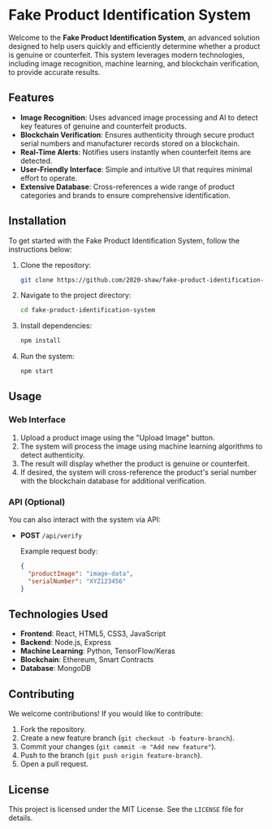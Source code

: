 # Fake Product Identification System

Welcome to the **Fake Product Identification System**, an advanced solution designed to help users quickly and efficiently determine whether a product is genuine or counterfeit. This system leverages modern technologies, including image recognition, machine learning, and blockchain verification, to provide accurate results.


## Features

- **Image Recognition**: Uses advanced image processing and AI to detect key features of genuine and counterfeit products.
- **Blockchain Verification**: Ensures authenticity through secure product serial numbers and manufacturer records stored on a blockchain.
- **Real-Time Alerts**: Notifies users instantly when counterfeit items are detected.
- **User-Friendly Interface**: Simple and intuitive UI that requires minimal effort to operate.
- **Extensive Database**: Cross-references a wide range of product categories and brands to ensure comprehensive identification.


## Installation

To get started with the Fake Product Identification System, follow the instructions below:

1. Clone the repository:

   ```bash
   git clone https://github.com/2020-shaw/fake-product-identification-system.git
   ```

2. Navigate to the project directory:

   ```bash
   cd fake-product-identification-system
   ```

3. Install dependencies:

   ```bash
   npm install
   ```

4. Run the system:

   ```bash
   npm start
   ```

## Usage

### Web Interface

1. Upload a product image using the "Upload Image" button.
2. The system will process the image using machine learning algorithms to detect authenticity.
3. The result will display whether the product is genuine or counterfeit.
4. If desired, the system will cross-reference the product's serial number with the blockchain database for additional verification.

### API (Optional)

You can also interact with the system via API:

- **POST** `/api/verify`
  
  Example request body:

  ```json
  {
    "productImage": "image-data",
    "serialNumber": "XYZ123456"
  }
  ```


## Technologies Used

- **Frontend**: React, HTML5, CSS3, JavaScript
- **Backend**: Node.js, Express
- **Machine Learning**: Python, TensorFlow/Keras
- **Blockchain**: Ethereum, Smart Contracts
- **Database**: MongoDB


## Contributing

We welcome contributions! If you would like to contribute:

1. Fork the repository.
2. Create a new feature branch (`git checkout -b feature-branch`).
3. Commit your changes (`git commit -m "Add new feature"`).
4. Push to the branch (`git push origin feature-branch`).
5. Open a pull request.


## License

This project is licensed under the MIT License. See the `LICENSE` file for details.


